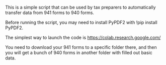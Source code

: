 This is a simple script that can be used by tax preparers to automatically transfer data from 941 forms to 940 forms. 

Before running the script, you may need to install PyPDF2 with !pip install PyPDF2.

The simplest way to launch the code is https://colab.research.google.com/ 

You need to download your 941 forms to a specific folder there, and then you will get a bunch of 940 forms in another folder with filled out basic data.
